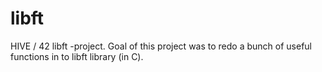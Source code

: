 # libft
HIVE / 42 libft -project. Goal of this project was to redo a bunch of useful functions in to libft library (in C). 

